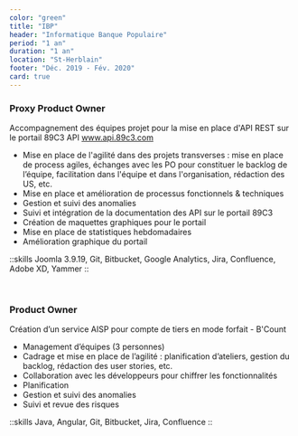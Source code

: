 ```yaml
---
color: "green"
title: "IBP"
header: "Informatique Banque Populaire"
period: "1 an"
duration: "1 an"
location: "St-Herblain"
footer: "Déc. 2019 - Fév. 2020"
card: true
---
```


### Proxy Product Owner

Accompagnement des équipes projet pour la mise en place d'API REST sur le portail 89C3 API www.api.89c3.com

- Mise en place de l'agilité dans des projets transverses :
mise en place de process agiles, échanges avec les PO pour constituer le backlog de l’équipe,
facilitation dans l'équipe et dans l'organisation, rédaction des US, etc.
- Mise en place et amélioration de processus fonctionnels & techniques
- Gestion et suivi des anomalies
- Suivi et intégration de la documentation des API sur le portail 89C3
- Création de maquettes graphiques pour le portail
- Mise en place de statistiques hebdomadaires
- Amélioration graphique du portail

::skills
Joomla 3.9.19, Git, Bitbucket, Google Analytics, Jira, Confluence, Adobe XD, Yammer
::

<br>

### Product Owner

Création d’un service AISP pour compte de tiers en mode forfait - B'Count

- Management d’équipes (3 personnes)
- Cadrage et mise en place de l’agilité : 
planification d’ateliers, gestion du backlog, rédaction des user stories, etc.
- Collaboration avec les développeurs pour chiffrer les fonctionnalités
- Planification
- Gestion et suivi des anomalies
- Suivi et revue des risques

::skills
Java, Angular, Git, Bitbucket, Jira, Confluence
::
